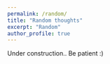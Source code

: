 ```yaml
---
permalink: /random/
title: "Random thoughts"
excerpt: "Random"
author_profile: true
---
```


Under construction.. Be patient :)
